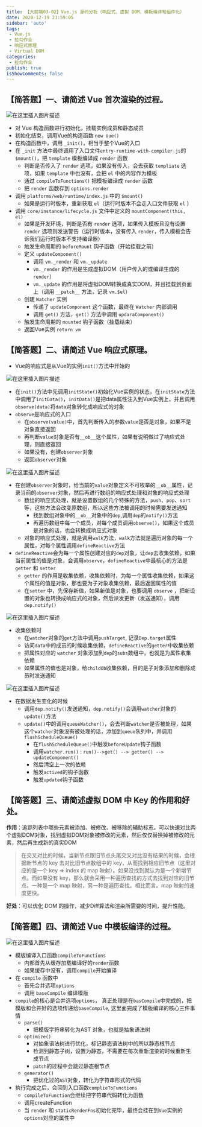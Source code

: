 ```yaml
---
title: 【大前端03-02】Vue.js 源码分析（响应式、虚拟 DOM、模板编译和组件化）
date: 2020-12-19 21:59:05
sidebar: 'auto'
tags:
 - Vue.js
 - 拉勾作业 
 - 响应式原理  
 - Virtual DOM
categories:
 - 拉勾作业
publish: true 
isShowComments: false
---
```



## 【简答题】一、请简述 Vue 首次渲染的过程。
![在这里插入图片描述](https://img-blog.csdnimg.cn/20201205195820451.png?x-oss-process=image/watermark,type_ZmFuZ3poZW5naGVpdGk,shadow_10,text_aHR0cHM6Ly9ibG9nLmNzZG4ubmV0L3FxXzQ1MTQ5MjU2,size_16,color_FFFFFF,t_70#pic_center)

- 对 Vue 构造函数进行初始化，挂载实例成员和静态成员
- 初始化结束，调用Vue的构造函数 `new Vue()`
- 在构造函数中，调用 `_init()`，相当于整个Vue的入口
- 在 `_init` 方法中最终调用了入口文件`entry-runtime-with-compiler.js`的 `$mount()`，把 `template` 模板编译成 `render` 函数
	* 判断是否传入了 `render` 选项，如果没有传入，会去获取 `templiate` 选项，如果 `template` 中也没有，会把 `el` 中的内容作为模板
	* 通过 `compileToFunctions()` 把模板编译成 `render` 函数
	* 把 `render` 函数存到 `options.render`
- 调用 `platforms/web/runtime/index.js` 中的 `$mount()`
	* 如果是运行时版本，重新获取 `el`（运行时版本不会走入口文件获取 `el` ）
- 调用 `core/instance/lifecycle.js` 文件中定义的 `mountComponent(this, el)`
	* 如果是开发环境，判断是否有 `render` 选项，如果传入模板且没有设置 `render` 选项则发送警告（运行时版本，没有传入 `render`，传入模板会告诉我们运行时版本不支持编译器）
	* 触发生命周期的 `beforeMount` 钩子函数（开始挂载之前）
	* 定义 `updateComponent()`
		+ 调用 `vm._render` 和 `vm._update`
		+ `vm._render` 的作用是生成虚拟DOM（用户传入的或编译生成的 `render`）
		+ `vm._update` 的作用是将虚拟DOM转换成真实DOM，并且挂载到页面上（调用 `__patch__` 方法，记录 `vm.$el`）
	* 创建 `Watcher` 实例
		+ 传递了 `updateComponent` 这个函数，最终在 `Watcher` 内部调用
		+ 调用 `get()` 方法，`get()` 方法中调用 `updaraComponent()`
	* 触发生命周期的 `mounted` 钩子函数（挂载结束）
	* 返回Vue实例 `return vm`

## 【简答题】二、请简述 Vue 响应式原理。
- Vue的响应式是从Vue的实例`init()`方法中开始的

![在这里插入图片描述](https://img-blog.csdnimg.cn/20201213142853671.png?x-oss-process=image/watermark,type_ZmFuZ3poZW5naGVpdGk,shadow_10,text_aHR0cHM6Ly9ibG9nLmNzZG4ubmV0L3FxXzQ1MTQ5MjU2,size_16,color_FFFFFF,t_70)

- 在`init()`方法中先调用`initState()`初始化Vue实例的状态，在`initState`方法中调用了`initData()`，`initData()`是把data属性注入到Vue实例上，并且调用`observe(data)`将`data`对象转化成响应式的对象
- `observe`是响应式的入口
	* 在`observe(value)`中，首先判断传入的参数`value`是否是对象，如果不是对象直接返回
	* 再判断`value`对象是否有`__ob__`这个属性，如果有说明做过了响应式处理，则直接返回
	* 如果没有，创建`observer`对象
	* 返回`observer`对象

![在这里插入图片描述](https://img-blog.csdnimg.cn/20201213142313121.png?x-oss-process=image/watermark,type_ZmFuZ3poZW5naGVpdGk,shadow_10,text_aHR0cHM6Ly9ibG9nLmNzZG4ubmV0L3FxXzQ1MTQ5MjU2,size_16,color_FFFFFF,t_70)

- 在创建`observer`对象时，给当前的`value`对象定义不可枚举的`__ob__`属性，记录当前的`observer`对象，然后再进行数组的响应式处理和对象的响应式处理
	* 数组的响应式处理，就是设置数组的几个特殊的方法，`push`、`pop`、`sort`等，这些方法会改变原数组，所以这些方法被调用的时候需要发送通知
		+ 找到数组对象中的`__ob__`对象中的`dep`,调用`dep`的`notify()`方法
		+ 再遍历数组中每一个成员，对每个成员调用`observe()`，如果这个成员是对象的话，也会转换成响应式对象
	* 对象的响应式处理，就是调用`walk`方法，`walk`方法就是遍历对象的每一个属性，对每个属性调用`defineReactive`方法
- `defineReactive`会为每一个属性创建对应的`dep`对象，让`dep`去收集依赖，如果当前属性的值是对象，会调用`observe`，`defineReactive`中最核心的方法是`getter` 和 `setter`
	* `getter` 的作用是收集依赖，收集依赖时，为每一个属性收集依赖，如果这个属性的值是对象，那也要为子对象收集依赖，最后返回属性的值
	* 在`setter` 中，先保存新值，如果新值是对象，也要调用 `observe` ，把新设置的对象也转换成响应式的对象，然后派发更新（发送通知），调用`dep.notify()`

![在这里插入图片描述](https://img-blog.csdnimg.cn/20201213143030628.png?x-oss-process=image/watermark,type_ZmFuZ3poZW5naGVpdGk,shadow_10,text_aHR0cHM6Ly9ibG9nLmNzZG4ubmV0L3FxXzQ1MTQ5MjU2,size_16,color_FFFFFF,t_70)

- 收集依赖时
	* 在`watcher`对象的`get`方法中调用`pushTarget`, 记录`Dep.target`属性
	* 访问`data`中的成员的时候收集依赖，`defineReactive`的`getter`中收集依赖
	* 把属性对应的 `watcher` 对象添加到`dep`的`subs`数组中，也就是为属性收集依赖
	* 如果属性的值也是对象，给`childOb`收集依赖，目的是子对象添加和删除成员时发送通知

![在这里插入图片描述](https://img-blog.csdnimg.cn/20201213142730966.png?x-oss-process=image/watermark,type_ZmFuZ3poZW5naGVpdGk,shadow_10,text_aHR0cHM6Ly9ibG9nLmNzZG4ubmV0L3FxXzQ1MTQ5MjU2,size_16,color_FFFFFF,t_70)

- 在数据发生变化的时候
	* 调用`dep.notify()`发送通知，`dep.notify()`会调用`watcher`对象的`update()`方法
	* `update()`中的调用`queueWatcher()`，会去判断`watcher`是否被处理，如果这个`watcher`对象没有被处理的话，添加到`queue`队列中，并调用`flushScheduleQueue()`
		+ 在`flushScheduleQueue()`中触发`beforeUpdate`钩子函数
		+ 调用`watcher.run()` : `run()-->get() --> getter() --> updateComponent()`
		+ 然后清空上一次的依赖
		+ 触发`actived`的钩子函数
		+ 触发`updated`钩子函数


## 【简答题】三、请简述虚拟 DOM 中 Key 的作用和好处。

**作用**：追踪列表中哪些元素被添加、被修改、被移除的辅助标志。可以快速对比两个虚拟DOM对象，找到虚拟DOM对象被修改的元素，然后仅仅替换掉被修改的元素，然后再生成新的真实DOM

> 在交叉对比的时候，当新节点跟旧节点头尾交叉对比没有结果的时候，会根据新节点的 key 去对比旧节点数组中的 key，从而找到相应旧节点（这里对应的是一个 key => index 的 map 映射）。如果没找到就认为是一个新增节点。而如果没有 key，那么就会采用一种遍历查找的方式去找到对应的旧节点。一种是一个 map 映射，另一种是遍历查找。相比而言。map 映射的速度更快。

**好处**：可以优化 DOM 的操作，减少Diff算法和渲染所需要的时间，提升性能。


## 【简答题】四、请简述 Vue 中模板编译的过程。
![在这里插入图片描述](https://img-blog.csdnimg.cn/20201218234256724.png?x-oss-process=image/watermark,type_ZmFuZ3poZW5naGVpdGk,shadow_10,text_aHR0cHM6Ly9ibG9nLmNzZG4ubmV0L3FxXzQ1MTQ5MjU2,size_16,color_FFFFFF,t_70)

- 模版编译入口函数`compileToFunctions`
	* 内部首先从缓存加载编译好的`render`函数
	* 如果缓存中没有，调用`compile`开始编译
- 在 `compile` 函数中
	* 首先合并选项`options`
	* 调用 `baseCompile` 编译模版
- `compile`的核心是合并选项`options`， 真正处理是在`basCompile`中完成的，把模版和合并好的选项传递给`baseCompile`, 这里面完成了模版编译的核心三件事情
	* `parse()`
		+ 把模版字符串转化为AST 对象，也就是抽象语法树
	* `optimize()`
		+ 对抽象语法树进行优化，标记静态语法树中的所以静态根节点
		+ 检测到静态子树，设置为静态，不需要在每次重新渲染的时候重新生成节点
		+ `patch`的过程中会跳过静态根节点
	* `generator()` 
		+ 把优化过的`AST`对象，转化为字符串形式的代码
- 执行完成之后，会回到入口函数`complieToFunctions`
	* `compileToFunction`会继续把字符串代码转化为函数
	* 调用createFunction
	* 当 `render` 和 `staticRenderFns`初始化完毕，最终会挂在到`Vue`实例的`options`对应的属性中


